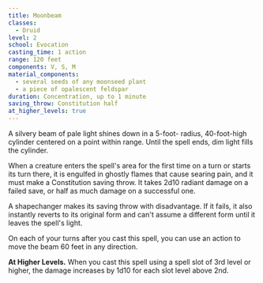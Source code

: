 ```yaml
---
title: Moonbeam
classes:
  - Druid
level: 2
school: Evocation
casting_time: 1 action
range: 120 feet
components: V, S, M
material_components:
  - several seeds of any moonseed plant
  - a piece of opalescent feldspar
duration: Concentration, up to 1 minute
saving_throw: Constitution half
at_higher_levels: true
---
```


A silvery beam of pale light shines down in a 5-foot- radius, 40-foot-high cylinder centered on a point within range. Until the spell ends, dim light fills the cylinder.

When a creature enters the spell's area for the first time on a turn or starts its turn there, it is engulfed in ghostly flames that cause searing pain, and it must make a Constitution saving throw. It takes 2d10 radiant damage on a failed save, or half as much damage on a successful one.

A shapechanger makes its saving throw with disadvantage. If it fails, it also instantly reverts to its original form and can't assume a different form until it leaves the spell's light.

On each of your turns after you cast this spell, you can use an action to move the beam 60 feet in any direction.

**At Higher Levels.** When you cast this spell using a spell slot of 3rd level or higher, the damage increases by 1d10 for each slot level above 2nd.
